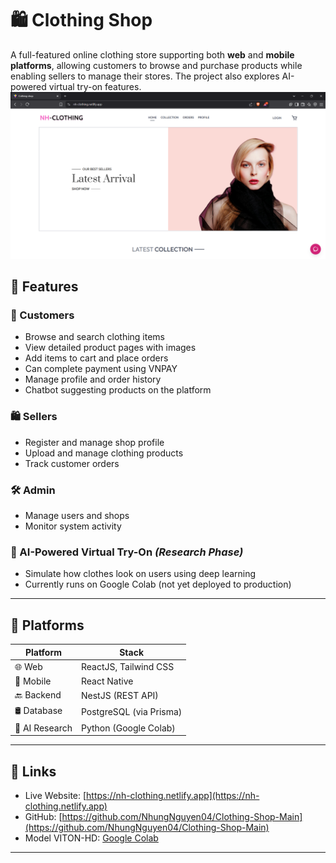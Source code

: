 # 🛍️ Clothing Shop

A full-featured online clothing store supporting both **web** and **mobile platforms**, allowing customers to browse and purchase products while enabling sellers to manage their stores. The project also explores AI-powered virtual try-on features.
![Home Page Screenshot](./image.png)


## 🚀 Features

### 👤 Customers
- Browse and search clothing items
- View detailed product pages with images
- Add items to cart and place orders
- Can complete payment using VNPAY
- Manage profile and order history
- Chatbot suggesting products on the platform

### 🛍️ Sellers
- Register and manage shop profile
- Upload and manage clothing products
- Track customer orders

### 🛠️ Admin
- Manage users and shops
- Monitor system activity

### 🤖 AI-Powered Virtual Try-On *(Research Phase)*
- Simulate how clothes look on users using deep learning
- Currently runs on Google Colab (not yet deployed to production)

---

## 📱 Platforms

| Platform | Stack |
|----------|-------|
| 🌐 Web | ReactJS, Tailwind CSS |
| 📱 Mobile | React Native |
| 🔙 Backend | NestJS (REST API) |
| 🛢️ Database | PostgreSQL (via Prisma) |
| 🧠 AI Research | Python (Google Colab) |

---

## 🔗 Links

- Live Website: [https://nh-clothing.netlify.app](https://nh-clothing.netlify.app)
- GitHub: [https://github.com/NhungNguyen04/Clothing-Shop-Main](https://github.com/NhungNguyen04/Clothing-Shop-Main)
- Model VITON-HD: [Google Colab](https://colab.research.google.com/drive/1JgaSz55tvnLH7_almI0BR0T5KoL-Kc6H?usp=sharing)

---

